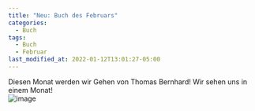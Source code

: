 ```yaml
---
title: "Neu: Buch des Februars"
categories:
  - Buch
tags:
  - Buch
  - Februar
last_modified_at: 2022-01-12T13:01:27-05:00
---
```

Diesen Monat werden wir Gehen von Thomas Bernhard! Wir sehen uns in einem Monat!   
![image](https://images-na.ssl-images-amazon.com/images/S/compressed.photo.goodreads.com/books/1368182883i/1726644.jpg "book")
